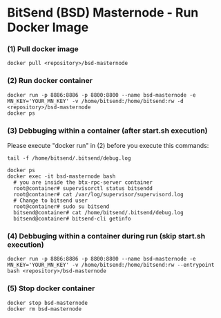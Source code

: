 # BitSend (BSD) Masternode - Run Docker Image

### (1) Pull docker image
```
docker pull <repository>/bsd-masternode
```

### (2) Run docker container
```
docker run -p 8886:8886 -p 8800:8800 --name bsd-masternode -e MN_KEY='YOUR_MN_KEY' -v /home/bitsend:/home/bitsend:rw -d <repository>/bsd-masternode
docker ps
```

### (3) Debbuging within a container (after start.sh execution)
Please execute "docker run" in (2) before you execute this commands:
```
tail -f /home/bitsend/.bitsend/debug.log

docker ps
docker exec -it bsd-masternode bash
  # you are inside the btx-rpc-server container
  root@container# supervisorctl status bitsendd
  root@container# cat /var/log/supervisor/supervisord.log
  # Change to bitsend user
  root@container# sudo su bitsend
  bitsend@container# cat /home/bitsend/.bitsend/debug.log
  bitsend@container# bitsend-cli getinfo
```

### (4) Debbuging within a container during run (skip start.sh execution)
```
docker run -p 8886:8886 -p 8800:8800 --name bsd-masternode -e MN_KEY='YOUR_MN_KEY' -v /home/bitsend:/home/bitsend:rw --entrypoint bash <repository>/bsd-masternode
```

### (5) Stop docker container
```
docker stop bsd-masternode
docker rm bsd-masternode
```
